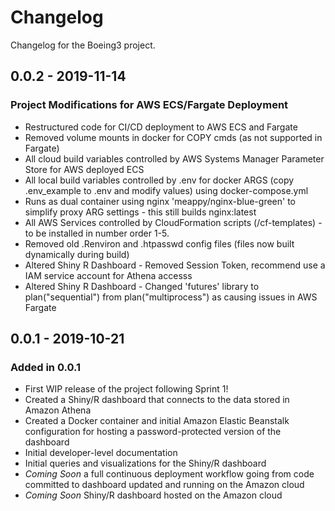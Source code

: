 # Changelog

Changelog for the Boeing3 project.

## 0.0.2 - 2019-11-14

### Project Modifications for AWS ECS/Fargate Deployment

- Restructured code for CI/CD deployment to AWS ECS and Fargate
- Removed volume mounts in docker for COPY cmds (as not supported in Fargate)
- All cloud build variables controlled by AWS Systems Manager Parameter Store for AWS deployed ECS
- All local build variables controlled by .env for docker ARGS (copy .env_example to .env and modify values) using docker-compose.yml
- Runs as dual container using nginx 'meappy/nginx-blue-green' to simplify proxy ARG settings - this still builds nginx:latest
- All AWS Services controlled by CloudFormation scripts (/cf-templates) - to be installed in number order 1-5.
- Removed old .Renviron and .htpasswd config files (files now built dynamically during build)
- Altered Shiny R Dashboard - Removed Session Token, recommend use a IAM service account for Athena accesss
- Altered Shiny R Dashboard - Changed 'futures' library to plan("sequential") from plan("multiprocess") as causing issues in AWS Fargate 

## 0.0.1 - 2019-10-21

### Added in 0.0.1

- First WIP release of the project following Sprint 1!
- Created a Shiny/R dashboard that connects to the data stored in Amazon Athena
- Created a Docker container and initial Amazon Elastic Beanstalk configuration for hosting a password-protected version of the dashboard
- Initial developer-level documentation
- Initial queries and visualizations for the Shiny/R dashboard
- *Coming Soon* a full continuous deployment workflow going from code committed to dashboard updated and running on the Amazon cloud
- *Coming Soon* Shiny/R dashboard hosted on the Amazon cloud
